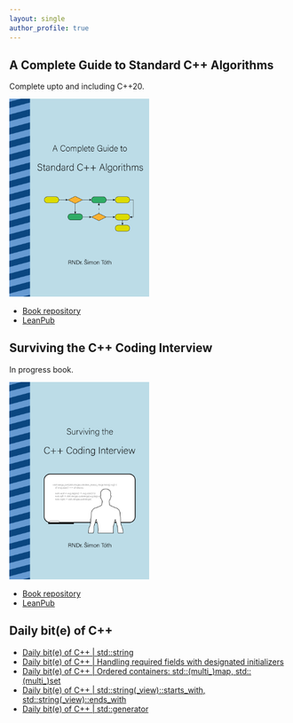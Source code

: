 ```yaml
---
layout: single
author_profile: true
---
```


## A Complete Guide to Standard C++ Algorithms

Complete upto and including C++20.

[<img src="assets/images/book_algorithms_cover.png" width="50%">](https://leanpub.com/cpp-algorithms-guide)

- [Book repository](https://github.com/HappyCerberus/book-cpp-algorithms)
- [LeanPub](https://leanpub.com/cpp-algorithms-guide)

## Surviving the C++ Coding Interview

In progress book.

[<img src="assets/images/book_coding_interview_cover.png" width="50%">](https://leanpub.com/cpp-coding-interview)

- [Book repository](https://leanpub.com/cpp-coding-interview)
- [LeanPub](https://leanpub.com/cpp-coding-interview)

## Daily bit(e) of C++

<ul>
<!-- SUBSTACK:START --><li><a href="https://simontoth.substack.com/p/daily-bite-of-c-stdstring">Daily bit&lpar;e&rpar; of C++ | std::string</a></li><li><a href="https://simontoth.substack.com/p/daily-bite-of-c-handling-required">Daily bit&lpar;e&rpar; of C++ | Handling required fields with designated initializers</a></li><li><a href="https://simontoth.substack.com/p/daily-bite-of-c-ordered-containers">Daily bit&lpar;e&rpar; of C++ | Ordered containers: std::&lpar;multi_&rpar;map, std::&lpar;multi_&rpar;set</a></li><li><a href="https://simontoth.substack.com/p/daily-bite-of-c-stdstring_viewstarts_with">Daily bit&lpar;e&rpar; of C++ | std::string&lpar;_view&rpar;::starts_with, std::string&lpar;_view&rpar;::ends_with</a></li><li><a href="https://simontoth.substack.com/p/daily-bite-of-c-stdgenerator">Daily bit&lpar;e&rpar; of C++ | std::generator</a></li><!-- SUBSTACK:END -->
</ul>